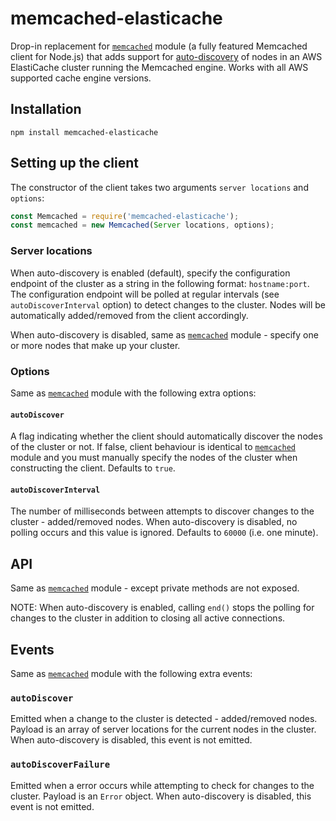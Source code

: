 # memcached-elasticache

Drop-in replacement for [`memcached`](https://github.com/3rd-Eden/memcached) module (a fully featured Memcached client for Node.js) that adds support for [auto-discovery](http://docs.aws.amazon.com/AmazonElastiCache/latest/UserGuide/AutoDiscovery.html) of nodes in an AWS ElastiCache cluster running the Memcached engine. Works with all AWS supported cache engine versions.

## Installation

`npm install memcached-elasticache`

## Setting up the client

The constructor of the client takes two arguments `server locations` and `options`:

```js
const Memcached = require('memcached-elasticache');
const memcached = new Memcached(Server locations, options);
```

### Server locations

When auto-discovery is enabled (default), specify the configuration endpoint of the cluster as a string in the following format: `hostname:port`. The configuration endpoint will be polled at regular intervals (see `autoDiscoverInterval` option) to detect changes to the cluster. Nodes will be automatically added/removed from the client accordingly.

When auto-discovery is disabled, same as [`memcached`](https://github.com/3rd-Eden/memcached) module - specify one or more nodes that make up your cluster.

### Options

Same as [`memcached`](https://github.com/3rd-Eden/memcached) module with the following extra options:

#### `autoDiscover`

A flag indicating whether the client should automatically discover the nodes of the cluster or not. If false, client behaviour is identical to [`memcached`](https://github.com/3rd-Eden/memcached) module and you must manually specify the nodes of the cluster when constructing the client. Defaults to `true`.

#### `autoDiscoverInterval`

The number of milliseconds between attempts to discover changes to the cluster - added/removed nodes. When auto-discovery is disabled, no polling occurs and this value is ignored. Defaults to `60000` (i.e. one minute).

## API

Same as [`memcached`](https://github.com/3rd-Eden/memcached) module - except private methods are not exposed.

NOTE: When auto-discovery is enabled, calling `end()` stops the polling for changes to the cluster in addition to closing all active connections.

## Events

Same as [`memcached`](https://github.com/3rd-Eden/memcached) module with the following extra events:

### `autoDiscover`

Emitted when a change to the cluster is detected - added/removed nodes. Payload is an array of server locations for the current nodes in the cluster. When auto-discovery is disabled, this event is not emitted.

### `autoDiscoverFailure`

Emitted when a error occurs while attempting to check for changes to the cluster. Payload is an `Error` object. When auto-discovery is disabled, this event is not emitted.
